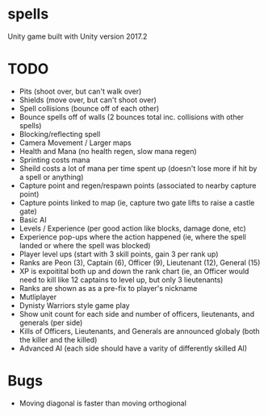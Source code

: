 # spells
Unity game built with Unity version 2017.2

# TODO
- Pits (shoot over, but can't walk over)
- Shields (move over, but can't shoot over)
- Spell collisions (bounce off of each other)
- Bounce spells off of walls (2 bounces total inc. collisions with other spells)
- Blocking/reflecting spell
- Camera Movement / Larger maps
- Health and Mana (no health regen, slow mana regen)
- Sprinting costs mana
- Sheild costs a lot of mana per time spent up (doesn't lose more if hit by a spell or anything)
- Capture point and regen/respawn points (associated to nearby capture point)
- Capture points linked to map (ie, capture two gate lifts to raise a castle gate)
- Basic AI
- Levels / Experience (per good action like blocks, damage done, etc)
- Experience pop-ups where the action happened (ie, where the spell landed or where the spell was blocked)
- Player level ups (start with 3 skill points, gain 3 per rank up)
- Ranks are Peon (3), Captain (6), Officer (9), Lieutenant (12), General (15)
- XP is expoitital both up and down the rank chart (ie, an Officer would need to kill like 12 captains to level up, but only 3 lieutenants)
- Ranks are shown as as a pre-fix to player's nickname
- Mutliplayer
- Dynisty Warriors style game play
- Show unit count for each side and number of officers, lieutenants, and generals (per side)
- Kills of Officers, Lieutenants, and Generals are announced globaly (both the killer and the killed)
- Advanced AI (each side should have a varity of differently skilled AI)

# Bugs
- Moving diagonal is faster than moving orthogional
